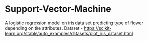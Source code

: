 # Support-Vector-Machine
A logistic regression model on iris data set predicting type of flower depending on the attributes.
 Dataset -  https://scikit-learn.org/stable/auto_examples/datasets/plot_iris_dataset.html
